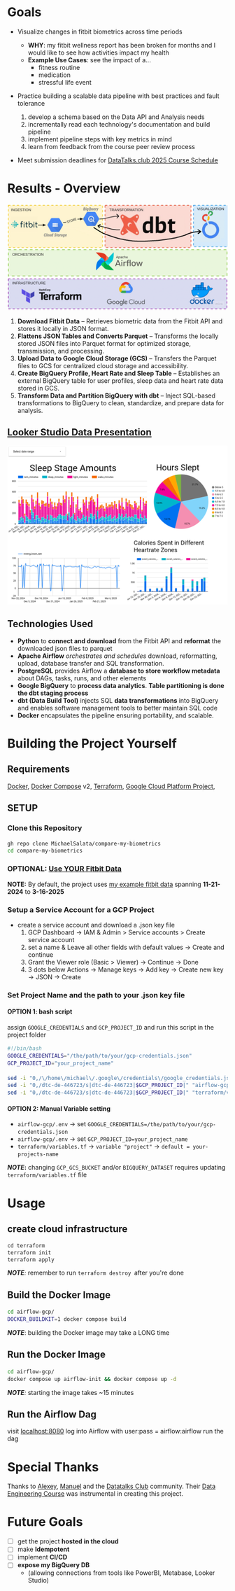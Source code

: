 # Goals
- Visualize changes in fitbit biometrics across time periods
	- **WHY**: my fitbit wellness report has been broken for months and I would like to see how activities impact my health
	- **Example Use Cases**: see the impact of a...
		- fitness routine
		- medication
		- stressful life event
- Practice building a scalable data pipeline with best practices and fault tolerance
	1. develop a schema based on the Data API and Analysis needs
	2. incrementally read each technology's documentation and build pipeline
	3. implement pipeline steps with key metrics in mind
	4. learn from feedback from the course peer review process

- Meet submission deadlines for [DataTalks.club 2025 Course Schedule](https://courses.datatalks.club/de-zoomcamp-2025/)

# Results - Overview
![Data Pipeline visualized](https://github.com/MichaelSalata/compare-my-biometrics/blob/main/imgs/orchestration_visualized.png)

1. **Download Fitbit Data** – Retrieves biometric data from the Fitbit API and stores it locally in JSON format.
2. **Flattens JSON Tables and Converts Parquet** – Transforms the locally stored JSON files into Parquet format for optimized storage, transmission, and processing.
3. **Upload Data to Google Cloud Storage (GCS)** – Transfers the Parquet files to GCS for centralized cloud storage and accessibility.
4. **Create BigQuery Profile, Heart Rate and Sleep Table** – Establishes an external BigQuery table for user profiles, sleep data and heart rate data stored in GCS.
5. **Transform Data and Partition BigQuery with dbt** – Inject SQL-based transformations to BigQuery to clean, standardize, and prepare data for analysis.

## [Looker Studio Data Presentation](https://lookerstudio.google.com/reporting/62d48d66-0361-4d53-9927-ed9a604cafd9/page/30qCF)
![Looker Studio Preview](https://github.com/MichaelSalata/compare-my-biometrics/blob/main/imgs/Screenshot%20from%202025-03-24%2020-08-14.png)

## Technologies Used
- **Python** to **connect and download** from the Fitbit API and **reformat** the downloaded json files to parquet
- **Apache Airflow** *orchestrates and schedules* download, reformatting, upload, database transfer and SQL transformation.
- **PostgreSQL** provides Airflow a **database to store workflow metadata** about DAGs, tasks, runs, and other elements
- **Google BigQuery** to **process data analytics**. **Table partitioning is done the dbt staging process**
- **dbt (Data Build Tool)** injects SQL **data transformations** into BigQuery and enables software management tools to better maintain SQL code
- **Docker** encapsulates the pipeline ensuring portability, and scalable.

# Building the Project Yourself
## Requirements
[Docker](https://docs.docker.com/get-docker/),  [Docker Compose](https://docs.docker.com/compose/install/) v2,  [Terraform](https://developer.hashicorp.com/terraform/install?product_intent=terraform),  [Google Cloud Platform Project](https://console.cloud.google.com/),  

## SETUP
### Clone this Repository
```bash
gh repo clone MichaelSalata/compare-my-biometrics
cd compare-my-biometrics
```

### OPTIONAL: [Use YOUR Fitbit Data](https://github.com/MichaelSalata/compare-my-biometrics/blob/main/Include-Your-Fitbit-Data.md)
**NOTE:** By default, the project uses [my example fitbit data](https://github.com/MichaelSalata/compare-my-biometrics/tree/main/airflow-gcp/example_data)  spanning **11-21-2024**  to  **3-16-2025**

### Setup a Service Account for a GCP Project 
- create a service account and download a .json key file
	1. GCP Dashboard -> IAM & Admin > Service accounts > Create service account
	2. set a name & Leave all other fields with default values -> Create and continue
	3. Grant the Viewer role (Basic > Viewer) -> Continue -> Done
	4. 3 dots below Actions -> Manage keys -> Add key -> Create new key -> JSON -> Create

### Set **Project Name** and the **path to your  .json key file**
#### OPTION 1: bash script
assign `GOOGLE_CREDENTIALS` and `GCP_PROJECT_ID`  and run this script in the project folder
```bash
#!/bin/bash
GOOGLE_CREDENTIALS="/the/path/to/your/gcp-credentials.json"
GCP_PROJECT_ID="your_project_name"

sed -i "0,/\/home\/michael\/.google\/credentials\/google_credentials.json/s|/home/michael/.google/credentials/google_credentials.json|$GOOGLE_CREDENTIALS|" "airflow-gcp/.env"
sed -i "0,/dtc-de-446723/s|dtc-de-446723|$GCP_PROJECT_ID|" "airflow-gcp/.env"
sed -i "0,/dtc-de-446723/s|dtc-de-446723|$GCP_PROJECT_ID|" "terraform/variables.tf"
```
#### OPTION 2: Manual Variable setting
- `airflow-gcp/.env` -> set `GOOGLE_CREDENTIALS=/the/path/to/your/gcp-credentials.json` 
- `airflow-gcp/.env` -> set `GCP_PROJECT_ID=your_project_name`
- `terraform/variables.tf` -> `variable "project"` -> `default = your-projects-name`

***NOTE*:** changing `GCP_GCS_BUCKET` and/or `BIGQUERY_DATASET` requires updating `terraform/variables.tf` file

# Usage
## create cloud infrastructure
```
cd terraform
terraform init
terraform apply
```
***NOTE**:* remember to run `terraform destroy `after you're done
## Build the Docker Image
```bash
cd airflow-gcp/
DOCKER_BUILDKIT=1 docker compose build
```
***NOTE***: building the Docker image may take a LONG time
## Run the Docker Image
```bash
cd airflow-gcp/
docker compose up airflow-init && docker compose up -d
```
***NOTE**:* starting the image takes ~15 minutes
## Run the Airflow Dag
visit [localhost:8080](http://localhost:8080/)
log into Airflow with user:pass = airflow:airflow
run the dag 

# Special Thanks
Thanks to [Alexey](https://github.com/alexeygrigorev), [Manuel](https://github.com/ManuelGuerra1987) and the [Datatalks Club](https://datatalks.club/) community. Their [Data Engineering Course](https://github.com/DataTalksClub/data-engineering-zoomcamp) was instrumental in creating this project.

# Future Goals
- [ ] get the project **hosted in the cloud**
- [ ] make **Idempotent**
- [ ] implement **CI/CD**
- [ ] **expose my BigQuery DB**
	- (allowing connections from tools like PowerBI, Metabase, Looker Studio)
